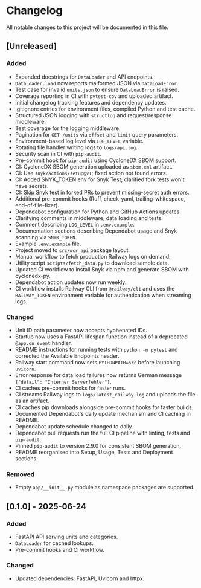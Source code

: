 # Changelog

All notable changes to this project will be documented in this file.

## [Unreleased]
### Added
- Expanded docstrings for `DataLoader` and API endpoints.
- `DataLoader.load` now reports malformed JSON via `DataLoadError`.
- Test case for invalid `units.json` to ensure `DataLoadError` is raised.
- Coverage reporting in CI with `pytest-cov` and uploaded artifact.
- Initial changelog tracking features and dependency updates.
- .gitignore entries for environment files, compiled Python and test cache.
- Structured JSON logging with ``structlog`` and request/response middleware.
- Test coverage for the logging middleware.
- Pagination for ``GET /units`` via ``offset`` and ``limit`` query parameters.
- Environment-based log level via ``LOG_LEVEL`` variable.
- Rotating file handler writing logs to ``logs/api.log``.
- Security scan in CI with ``pip-audit``.
- Pre-commit hook for ``pip-audit`` using CycloneDX SBOM support.
- CI: CycloneDX SBOM generation uploaded as `sbom.xml` artifact.
- CI: Use `snyk/actions/setup@v1`; fixed action not found errors.
- CI: Added SNYK_TOKEN env for Snyk Test; clarified fork tests won't have secrets.
- CI: Skip Snyk test in forked PRs to prevent missing-secret auth errors.
- Additional pre-commit hooks (Ruff, check-yaml, trailing-whitespace,
  end-of-file-fixer).
- Dependabot configuration for Python and GitHub Actions updates.
- Clarifying comments in middleware, data loading and tests.
- Comment describing `LOG_LEVEL` in `.env.example`.
- Documentation sections describing Dependabot usage and Snyk scanning via
  `SNYK_TOKEN`.
- Example ``.env.example`` file.
- Project moved to ``src/wcr_api`` package layout.
- Manual workflow to fetch production Railway logs on demand.
- Utility script `scripts/fetch_data.py` to download sample data.
- Updated CI workflow to install Snyk via npm and generate SBOM with cyclonedx-py.
- Dependabot action updates now run weekly.
- CI workflow installs Railway CLI from `@railway/cli` and uses the
  `RAILWAY_TOKEN` environment variable for authentication when
  streaming logs.

### Changed
- Unit ID path parameter now accepts hyphenated IDs.
- Startup now uses a FastAPI lifespan function instead of a deprecated
  ``@app.on_event`` handler.
- README instructions for running tests with ``python -m pytest`` and corrected
  the Available Endpoints header.
- Railway start command now sets ``PYTHONPATH=src`` before launching ``uvicorn``.
- Error response for data load failures now returns German message
  ``{"detail": "Interner Serverfehler"}``.
- CI caches pre-commit hooks for faster runs.
- CI streams Railway logs to `logs/latest_railway.log` and uploads the file as
  an artifact.
- CI caches pip downloads alongside pre-commit hooks for faster builds.
- Documented Dependabot's daily update mechanism and CI caching in README.
- Dependabot update schedule changed to daily.
- Dependabot pull requests run the full CI pipeline with linting, tests and
  `pip-audit`.
- Pinned `pip-audit` to version 2.9.0 for consistent SBOM generation.
- README reorganised into Setup, Usage, Tests and Deployment sections.

### Removed
- Empty `app/__init__.py` module as namespace packages are supported.

## [0.1.0] - 2025-06-24
### Added
- FastAPI API serving units and categories.
- `DataLoader` for cached lookups.
- Pre-commit hooks and CI workflow.
### Changed
- Updated dependencies: FastAPI, Uvicorn and httpx.

